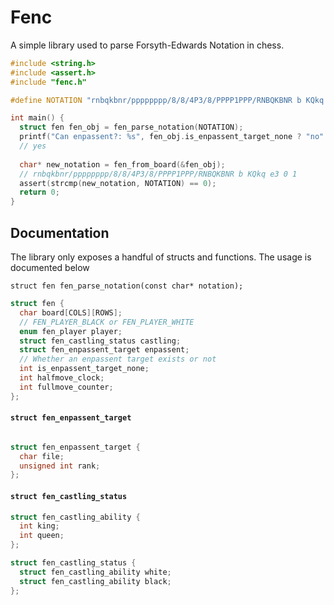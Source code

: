 # Fenc

A simple library used to parse Forsyth-Edwards Notation in chess.

```c
#include <string.h>
#include <assert.h>
#include "fenc.h"

#define NOTATION "rnbqkbnr/pppppppp/8/8/4P3/8/PPPP1PPP/RNBQKBNR b KQkq e3 0 1"

int main() {  
  struct fen fen_obj = fen_parse_notation(NOTATION);
  printf("Can enpassent?: %s", fen_obj.is_enpassent_target_none ? "no": "yes"); 
  // yes
  
  char* new_notation = fen_from_board(&fen_obj);
  // rnbqkbnr/pppppppp/8/8/4P3/8/PPPP1PPP/RNBQKBNR b KQkq e3 0 1
  assert(strcmp(new_notation, NOTATION) == 0);
  return 0;
}
```


## Documentation

The library only exposes a handful of structs and functions.
The usage is documented below

```
struct fen fen_parse_notation(const char* notation);
```


```c
struct fen {
  char board[COLS][ROWS];
  // FEN_PLAYER_BLACK or FEN_PLAYER_WHITE
  enum fen_player player;
  struct fen_castling_status castling;
  struct fen_enpassent_target enpassent;
  // Whether an enpassent target exists or not
  int is_enpassent_target_none;
  int halfmove_clock;
  int fullmove_counter;
};
```

#### `struct fen_enpassent_target`

```c

struct fen_enpassent_target {
  char file;
  unsigned int rank;
};
```

#### `struct fen_castling_status`
```c
struct fen_castling_ability {
  int king;
  int queen;
};

struct fen_castling_status {
  struct fen_castling_ability white;
  struct fen_castling_ability black;
};
```